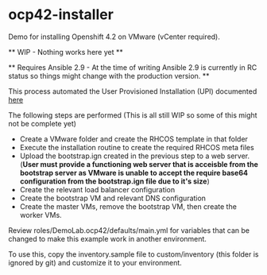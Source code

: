 # ocp42-installer
Demo for installing Openshift 4.2 on VMware (vCenter required).

** WIP - Nothing works here yet **

** Requires Ansible 2.9 - At the time of writing Ansible 2.9 is currently in RC status so things might change with the production version. **

This process automated the User Provisioned Installation (UPI) documented [here](https://docs.openshift.com/container-platform/4.2/installing/installing_vsphere/installing-vsphere.html#installation-dns-user-infra_installing-vsphere)

The following steps are performed (This is all still WIP so some of this might not be complete yet)
- Create a VMware folder and create the RHCOS template in that folder
- Execute the installation routine to create the required RHCOS meta files
- Upload the bootstrap.ign created in the previous step to a web server. (**User must provide a functioning web server that is acceisble from the bootstrap server as VMware is unable to accept the require base64 configuration from the bootstrap.ign file due to it's size**)
- Create the relevant load balancer configuration
- Create the bootstrap VM and relevant DNS configuration
- Create the master VMs, remove the bootstrap VM, then create the worker VMs.

Review roles/DemoLab.ocp42/defaults/main.yml for variables that can be changed to make this example work in another environment.

To use this, copy the inventory.sample file to custom/inventory (this folder is ignored by git) and customize it to your environment.
